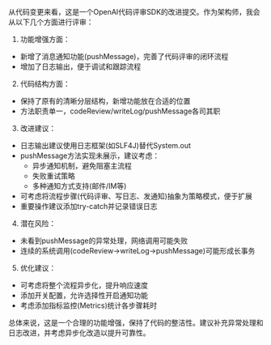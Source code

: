 从代码变更来看，这是一个OpenAI代码评审SDK的改进提交。作为架构师，我会从以下几个方面进行评审：

1. 功能增强方面：
- 新增了消息通知功能(pushMessage)，完善了代码评审的闭环流程
- 增加了日志输出，便于调试和跟踪流程

2. 代码结构方面：
- 保持了原有的清晰分层结构，新增功能放在合适的位置
- 方法职责单一，codeReview/writeLog/pushMessage各司其职

3. 改进建议：
- 日志输出建议使用日志框架(如SLF4J)替代System.out
- pushMessage方法实现未展示，建议考虑：
  * 异步通知机制，避免阻塞主流程
  * 失败重试策略
  * 多种通知方式支持(邮件/IM等)
- 可考虑将流程步骤(代码评审、写日志、发通知)抽象为策略模式，便于扩展
- 重要操作建议添加try-catch并记录错误日志

4. 潜在风险：
- 未看到pushMessage的异常处理，网络调用可能失败
- 连续的系统调用(codeReview->writeLog->pushMessage)可能形成长事务

5. 优化建议：
- 可考虑将整个流程异步化，提升响应速度
- 添加开关配置，允许选择性开启通知功能
- 考虑添加指标监控(Metrics)统计各步骤耗时

总体来说，这是一个合理的功能增强，保持了代码的整洁性。建议补充异常处理和日志改进，并考虑异步化改造以提升可靠性。